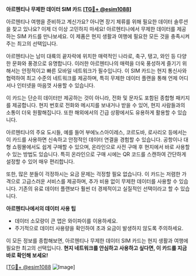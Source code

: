 **아르헨티나 무제한 데이터 SIM 카드 [[TG💪+ @esim1088](https://t.me/s/esim1088)]**

아르헨티나 여행을 준비하고 계신가요? 아니면 장기 체류를 위해 필요한 데이터 솔루션을 찾고 있나요? 이제 더 이상 고민하지 마세요! 아르헨티나에서 무제한 데이터를 제공하는 SIM 카드를 만나보세요. 이 제품은 현지 생활과 여행에 필요한 모든 것을 충족시켜주는 최고의 선택입니다.

아르헨티나는 남미 대륙의 끝자락에 위치한 매력적인 나라로, 축구, 탱고, 와인 등 다양한 문화와 풍경으로 유명합니다. 이러한 아르헨티나의 매력을 더욱 풍성하게 즐기기 위해서는 안정적이고 빠른 모바일 네트워크가 필수입니다. 이 SIM 카드는 현지 통신사와 협력하여 최고 수준의 네트워크를 제공하며, 특히 무제한 데이터 플랜을 통해 언제 어디서나 인터넷을 마음껏 사용할 수 있습니다.

이 카드는 단순히 데이터만 제공하는 것이 아니라, 전화 및 문자도 포함된 종합형 패키지를 제공합니다. 현지 번호로 전화와 메시지를 보내거나 받을 수 있어, 현지 사람들과의 소통이 더욱 원활해집니다. 또한 해외에서의 긴급 상황에서도 유용하게 활용할 수 있습니다.

아르헨티나의 주요 도시들, 예를 들어 부에노스아이레스, 코르도바, 로사리오 등에서는 이 카드를 사용하면 신속하고 안정적인 데이터 연결을 경험할 수 있습니다. 공항이나 대형 쇼핑몰에서도 쉽게 구매할 수 있으며, 온라인으로 사전 구매 후 현지에서 바로 사용할 수 있는 방법도 있습니다. 특히 온라인으로 구매 시에는 QR 코드를 스캔하여 간단하게 설정할 수 있어 매우 편리합니다.

또한, 많은 분들이 걱정하시는 요금 문제는 걱정할 필요 없습니다. 이 카드는 저렴한 가격으로 고급스러운 서비스를 제공하며, 추가 비용 없이 무제한 데이터를 사용할 수 있습니다. 기존의 유료 데이터 플랜보다 훨씬 더 경제적이고 실질적인 선택이라고 할 수 있습니다.

**아르헨티나에서의 데이터 사용 팁**  
- 데이터 소모량이 큰 앱은 와이파이를 이용하세요.  
- 주기적으로 데이터 사용량을 확인하여 초과 요금이 발생하지 않도록 주의하세요.  

이 모든 정보를 종합해보면, 아르헨티나 무제한 데이터 SIM 카드는 현지 생활과 여행에 필요한 최고의 선택입니다. **현지 네트워크를 안심하고 사용하고 싶다면, 이 카드를 지금 바로 확인해 보세요!**  

[[TG💪+ @esim1088](https://t.me/s/esim1088) ![Image](https://i.postimg.cc/Y0z9fWf4/image.png)]